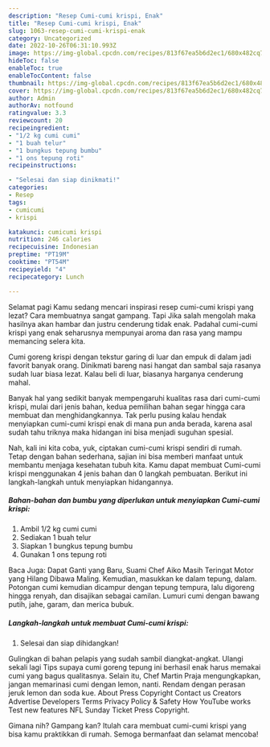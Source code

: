 ```yaml
---
description: "Resep Cumi-cumi krispi, Enak"
title: "Resep Cumi-cumi krispi, Enak"
slug: 1063-resep-cumi-cumi-krispi-enak
category: Uncategorized
date: 2022-10-26T06:31:10.993Z
image: https://img-global.cpcdn.com/recipes/813f67ea5b6d2ec1/680x482cq70/cumi-cumi-krispi-foto-resep-utama.jpg
hideToc: false
enableToc: true
enableTocContent: false
thumbnail: https://img-global.cpcdn.com/recipes/813f67ea5b6d2ec1/680x482cq70/cumi-cumi-krispi-foto-resep-utama.jpg
cover: https://img-global.cpcdn.com/recipes/813f67ea5b6d2ec1/680x482cq70/cumi-cumi-krispi-foto-resep-utama.jpg
author: Admin
authorAv: notfound
ratingvalue: 3.3
reviewcount: 20
recipeingredient:
- "1/2 kg cumi cumi"
- "1 buah telur"
- "1 bungkus tepung bumbu"
- "1 ons tepung roti"
recipeinstructions:

- "Selesai dan siap dinikmati!"
categories:
- Resep
tags:
- cumicumi
- krispi

katakunci: cumicumi krispi 
nutrition: 246 calories
recipecuisine: Indonesian
preptime: "PT19M"
cooktime: "PT54M"
recipeyield: "4"
recipecategory: Lunch

---
```



Selamat pagi Kamu sedang mencari inspirasi resep cumi-cumi krispi yang lezat? Cara membuatnya sangat gampang. Tapi Jika salah mengolah maka hasilnya akan hambar dan justru cenderung tidak enak. Padahal cumi-cumi krispi yang enak seharusnya mempunyai aroma dan rasa yang mampu memancing selera kita.


Cumi goreng krispi dengan tekstur garing di luar dan empuk di dalam jadi favorit banyak orang. Dinikmati bareng nasi hangat dan sambal saja rasanya sudah luar biasa lezat. Kalau beli di luar, biasanya harganya cenderung mahal.

Banyak hal yang sedikit banyak mempengaruhi kualitas rasa dari cumi-cumi krispi, mulai dari jenis bahan, kedua pemilihan bahan segar hingga cara membuat dan menghidangkannya. Tak perlu pusing kalau hendak menyiapkan cumi-cumi krispi enak di mana pun anda berada, karena asal sudah tahu triknya maka hidangan ini bisa menjadi suguhan spesial.


Nah, kali ini kita coba, yuk, ciptakan cumi-cumi krispi sendiri di rumah. Tetap dengan bahan sederhana, sajian ini bisa memberi manfaat untuk membantu menjaga kesehatan tubuh kita. Kamu dapat membuat Cumi-cumi krispi menggunakan 4 jenis bahan dan 0 langkah pembuatan. Berikut ini langkah-langkah untuk menyiapkan hidangannya.

<!--inarticleads1-->

##### Bahan-bahan dan bumbu yang diperlukan untuk menyiapkan Cumi-cumi krispi:

1. Ambil 1/2 kg cumi cumi
1. Sediakan 1 buah telur
1. Siapkan 1 bungkus tepung bumbu
1. Gunakan 1 ons tepung roti


Baca Juga: Dapat Ganti yang Baru, Suami Chef Aiko Masih Teringat Motor yang Hilang Dibawa Maling. Kemudian, masukkan ke dalam tepung, dalam. Potongan cumi kemudian dicampur dengan tepung tempura, lalu digoreng hingga renyah, dan disajikan sebagai camilan. Lumuri cumi dengan bawang putih, jahe, garam, dan merica bubuk. 

<!--inarticleads2-->

##### Langkah-langkah untuk membuat Cumi-cumi krispi:


1. Selesai dan siap dihidangkan!

Gulingkan di bahan pelapis yang sudah sambil diangkat-angkat. Ulangi sekali lagi Tips supaya cumi goreng tepung ini berhasil enak harus memakai cumi yang bagus qualitasnya. Selain itu, Chef Martin Praja mengungkapkan, jangan memarinasi cumi dengan lemon, nanti. Rendam dengan perasan jeruk lemon dan soda kue. About Press Copyright Contact us Creators Advertise Developers Terms Privacy Policy &amp; Safety How YouTube works Test new features NFL Sunday Ticket Press Copyright. 

Gimana nih? Gampang kan? Itulah cara membuat cumi-cumi krispi yang bisa kamu praktikkan di rumah. Semoga bermanfaat dan selamat mencoba!
